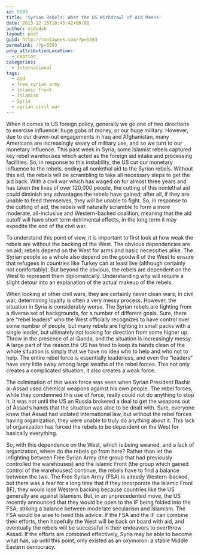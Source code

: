 ```yaml
---
id: 5593
title: 'Syrian Rebels: What the US Withdrawl of Aid Means'
date: 2013-12-15T18:45:42+00:00
author: mjdudak
layout: post
guid: http://rantaweek.com/?p=5593
permalink: /?p=5593
pdrp_attributionLocation:
  - caption
categories:
  - International
tags:
  - aid
  - free syrian army
  - islamic front
  - islamism
  - Syria
  - syrian civil war
---
```

When it comes to US foreign policy, generally we go one of two directions to exercise influence: huge gobs of money, or our huge military. However, due to our drawn-out engagements in Iraq and Afghanistan, many Americans are increasingly weary of military use, and so we turn to our monetary influence. This past week in Syria, some Islamist rebels captured key rebel warehouses which acted as the foreign aid intake and processing facilities. So, in response to this instability, the US cut our monetary influence to the rebels, ending all nonlethal aid to the Syrian rebels. Without this aid, the rebels will be scrambling to take all necessary steps to get the aid back. With a civil war which has waged on for almost three years and has taken the lives of over 120,000 people, the cutting of this nonlethal aid could diminish any advantages the rebels have gained; after all, if they are unable to feed themselves, they will be unable to fight. So, in response to the cutting of aid, the rebels will naturally scramble to form a more moderate, all-inclusive and Western-backed coalition, meaning that the aid cutoff will have short term detrimental effects, in the long term it may expedite the end of the civil war.

To understand this point of view, it is important to first look at how weak the rebels are without the backing of the West. The obvious dependencies are on aid; rebels depend on the West for arms and basic necessities alike. The Syrian people as a whole also depend on the goodwill of the West to ensure that refugees in countries like Turkey can at least live (although certainly not comfortably). But beyond the obvious, the rebels are dependent on the West to represent them diplomatically. Understanding why will require a slight detour into an explanation of the actual makeup of the rebels.

When looking at other civil wars, they are certainly never clean wars; in civil war, determining loyalty is often a very messy process. However, the situation in Syria is considerably worse. The Syrian rebels are fighting from a diverse set of backgrounds, for a number of different goals. Sure, there are &#8220;rebel leaders&#8221; who the West officially recognizes to have control over some number of people, but many rebels are fighting in small packs with a single leader, but ultimately not looking for direction from some higher up. Throw in the presence of al-Qaeda, and the situation is increasingly messy. A large part of the reason the US has tried to keep its hands clean of the whole situation is simply that we have no idea who to help and who not to help. The entire rebel force is essentially leaderless, and even the &#8220;leaders&#8221; have very little sway among large swaths of the rebel forces. This not only creates a complicated situation, it also creates a weak force.

The culmination of this weak force was seen when Syrian President Bashir al-Assad used chemical weapons against his own people. The rebel forces, while they condemned this use of force, really could not do anything to stop it. It was not until the US an Russia brokered a deal to get the weapons out of Assad&#8217;s hands that the situation was able to be dealt with. Sure, everyone knew that Assad had violated international law, but without the rebel forces having organization, they were unable to truly do anything about it. This lack of organization has forced the rebels to be dependent on the West for basically everything.

So, with this dependence on the West, which is being weaned, and a lack of organization, where do the rebels go from here? Rather than let the infighting between Free Syrian Army (the group that had previously controlled the warehouses) and the Islamic Front (the group which gained control of the warehouses) continue, the rebels have to find a balance between the two. The Free Syrian Army (FSA) is already Western-backed, but there was a fear for a long time that if they incorporate the Islamic Front (IF), they would lose Western backing because countries like the US generally are against Islamism. But, in an unprecedented move, the US recently announced that they would be open to the IF being folded into the FSA, striking a balance between moderate secularism and Islamism. The FSA would be wise to heed this advice. If the FSA and the IF can combine their efforts, then hopefully the West will be back on board with aid, and eventually the rebels will be successful in their endeavors to overthrow Assad. If the efforts are combined effectively, Syria may be able to become what has, up until this point, only existed as an oxymoron: a stable Middle Eastern democracy.